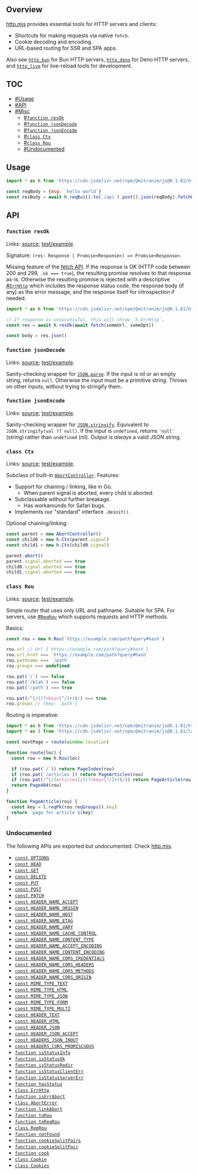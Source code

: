 ## Overview

[http.mjs](../http.mjs) provides essential tools for HTTP servers and clients:

* Shortcuts for making requests via native `fetch`.
* Cookie decoding and encoding.
* URL-based routing for SSR and SPA apps.

Also see [`http_bun`](http_bun_readme.md) for Bun HTTP servers, [`http_deno`](http_deno_readme.md) for Deno HTTP servers, and [`http_live`](http_live_readme.md) for live-reload tools for development.

## TOC

* [#Usage](#usage)
* [#API](#api)
* [#Misc](#misc)
  * [#`function resOk`](#function-resok)
  * [#`function jsonDecode`](#function-jsondecode)
  * [#`function jsonEncode`](#function-jsonencode)
  * [#`class Ctx`](#class-ctx)
  * [#`class Rou`](#class-rou)
  * [#Undocumented](#undocumented)

## Usage

```js
import * as h from 'https://cdn.jsdelivr.net/npm/@mitranim/js@0.1.81/http.mjs'

const reqBody = {msg: `hello world`}
const resBody = await h.reqBui().to(`/api`).post().json(reqBody).fetchOkJson()
```

## API

### `function resOk`

Links: [source](../http.mjs#L71); [test/example](../test/http_test.mjs#L49).

Signature: `(res: Response | Promise<Response>) => Promise<Response>`.

Missing feature of the [fetch API](https://developer.mozilla.org/en-US/docs/Web/API/Fetch_API). If the response is OK (HTTP code between 200 and 299, `.ok === true`), the resulting promise resolves to that response as-is. Otherwise the resulting promise is rejected with a descriptive [#`ErrHttp`](#class-errhttp) which includes the response status code, the response body (if any) as the error message, and the response itself for introspection if needed.

```js
import * as h from 'https://cdn.jsdelivr.net/npm/@mitranim/js@0.1.81/http.mjs'

// If response is unsuccessful, this will throw `h.ErrHttp`.
const res = await h.resOk(await fetch(someUrl, someOpt))

const body = res.json()
```

### `function jsonDecode`

Links: [source](../http.mjs#L79); [test/example](../test/http_test.mjs#L73).

Sanity-checking wrapper for [`JSON.parse`](https://developer.mozilla.org/en-US/docs/Web/JavaScript/Reference/Global_Objects/JSON/parse). If the input is nil or an empty string, returns `null`. Otherwise the input must be a primitive string. Throws on other inputs, without trying to stringify them.

### `function jsonEncode`

Links: [source](../http.mjs#L83); [test/example](../test/http_test.mjs#L88).

Sanity-checking wrapper for [`JSON.stringify`](https://developer.mozilla.org/en-US/docs/Web/JavaScript/Reference/Global_Objects/JSON/stringify). Equivalent to `JSON.stringify(val ?? null)`. If the input is `undefined`, returns `'null'` (string) rather than `undefined` (nil). Output is _always_ a valid JSON string.

### `class Ctx`

Links: [source](../http.mjs#L131); [test/example](../test/http_test.mjs#L284).

Subclass of built-in [`AbortController`](https://developer.mozilla.org/en-US/docs/Web/API/AbortController). Features:

* Support for chaining / linking, like in Go.
  * When parent signal is aborted, every child is aborted.
* Subclassable without further breakage.
  * Has workarounds for Safari bugs.
* Implements our "standard" interface `.deinit()`.

Optional chaining/linking:

```js
const parent = new AbortController()
const child0 = new h.Ctx(parent.signal)
const child1 = new h.Ctx(child0.signal)

parent.abort()
parent.signal.aborted === true
child0.signal.aborted === true
child1.signal.aborted === true
```

### `class Rou`

Links: [source](../http.mjs#L168); [test/example](../test/http_test.mjs#L144).

Simple router that uses only URL and pathname. Suitable for SPA. For servers, use [#`ReqRou`](#class-reqrou) which supports requests and HTTP methods.

Basics:

```js
const rou = new h.Rou(`https://example.com/path?query#hash`)

rou.url // Url { https://example.com/path?query#hash }
rou.url.href === `https://example.com/path?query#hash`
rou.pathname === `/path`
rou.groups === undefined

rou.pat(`/`) === false
rou.pat(`/blah`) === false
rou.pat(`/path`) === true

rou.pat(/^[/](?<key>[^/]+)$/) === true
rou.groups // {key: `path`}
```

Routing is imperative:

```js
import * as h from 'https://cdn.jsdelivr.net/npm/@mitranim/js@0.1.81/http.mjs'
import * as l from 'https://cdn.jsdelivr.net/npm/@mitranim/js@0.1.81/lang.mjs'

const nextPage = route(window.location)

function route(loc) {
  const rou = new h.Rou(loc)

  if (rou.pat(`/`)) return PageIndex(rou)
  if (rou.pat(`/articles`)) return PageArticles(rou)
  if (rou.pat(/^[/]articles[/](?<key>[^/]+)$/)) return PageArticle(rou)
  return Page404(rou)
}

function PageArticle(rou) {
  const key = l.reqPk(rou.reqGroups().key)
  return `page for article ${key}`
}
```

### Undocumented

The following APIs are exported but undocumented. Check [http.mjs](../http.mjs).

  * [`const OPTIONS`](../http.mjs#L22)
  * [`const HEAD`](../http.mjs#L23)
  * [`const GET`](../http.mjs#L24)
  * [`const DELETE`](../http.mjs#L25)
  * [`const PUT`](../http.mjs#L26)
  * [`const POST`](../http.mjs#L27)
  * [`const PATCH`](../http.mjs#L28)
  * [`const HEADER_NAME_ACCEPT`](../http.mjs#L30)
  * [`const HEADER_NAME_ORIGIN`](../http.mjs#L31)
  * [`const HEADER_NAME_HOST`](../http.mjs#L32)
  * [`const HEADER_NAME_ETAG`](../http.mjs#L33)
  * [`const HEADER_NAME_VARY`](../http.mjs#L34)
  * [`const HEADER_NAME_CACHE_CONTROL`](../http.mjs#L35)
  * [`const HEADER_NAME_CONTENT_TYPE`](../http.mjs#L36)
  * [`const HEADER_NAME_ACCEPT_ENCODING`](../http.mjs#L37)
  * [`const HEADER_NAME_CONTENT_ENCODING`](../http.mjs#L38)
  * [`const HEADER_NAME_CORS_CREDENTIALS`](../http.mjs#L39)
  * [`const HEADER_NAME_CORS_HEADERS`](../http.mjs#L40)
  * [`const HEADER_NAME_CORS_METHODS`](../http.mjs#L41)
  * [`const HEADER_NAME_CORS_ORIGIN`](../http.mjs#L42)
  * [`const MIME_TYPE_TEXT`](../http.mjs#L44)
  * [`const MIME_TYPE_HTML`](../http.mjs#L45)
  * [`const MIME_TYPE_JSON`](../http.mjs#L46)
  * [`const MIME_TYPE_FORM`](../http.mjs#L47)
  * [`const MIME_TYPE_MULTI`](../http.mjs#L48)
  * [`const HEADER_TEXT`](../http.mjs#L50)
  * [`const HEADER_HTML`](../http.mjs#L51)
  * [`const HEADER_JSON`](../http.mjs#L52)
  * [`const HEADER_JSON_ACCEPT`](../http.mjs#L54)
  * [`const HEADERS_JSON_INOUT`](../http.mjs#L55)
  * [`const HEADERS_CORS_PROMISCUOUS`](../http.mjs#L57)
  * [`function isStatusInfo`](../http.mjs#L85)
  * [`function isStatusOk`](../http.mjs#L86)
  * [`function isStatusRedir`](../http.mjs#L87)
  * [`function isStatusClientErr`](../http.mjs#L88)
  * [`function isStatusServerErr`](../http.mjs#L89)
  * [`function hasStatus`](../http.mjs#L92)
  * [`class ErrHttp`](../http.mjs#L94)
  * [`function isErrAbort`](../http.mjs#L111)
  * [`class AbortError`](../http.mjs#L123)
  * [`function linkAbort`](../http.mjs#L145)
  * [`function toRou`](../http.mjs#L162)
  * [`function toReqRou`](../http.mjs#L211)
  * [`class ReqRou`](../http.mjs#L218)
  * [`function notFound`](../http.mjs#L278)
  * [`function cookieSplitPairs`](../http.mjs#L286)
  * [`function cookieSplitPair`](../http.mjs#L292)
  * [`function cook`](../http.mjs#L305)
  * [`class Cookie`](../http.mjs#L307)
  * [`class Cookies`](../http.mjs#L415)
